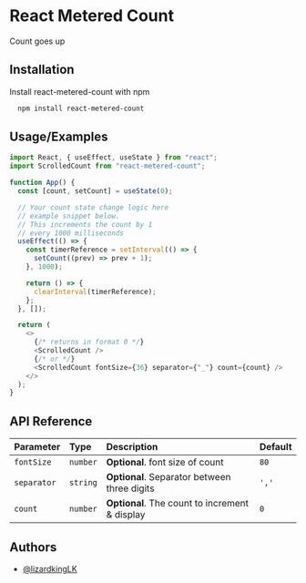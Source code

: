# React Metered Count

Count goes up

## Installation

Install react-metered-count with npm

```bash
  npm install react-metered-count
```

## Usage/Examples

```javascript
import React, { useEffect, useState } from "react";
import ScrolledCount from "react-metered-count";

function App() {
  const [count, setCount] = useState(0);

  // Your count state change logic here
  // example snippet below.
  // This increments the count by 1
  // every 1000 milliseconds
  useEffect(() => {
    const timerReference = setInterval(() => {
      setCount((prev) => prev + 1);
    }, 1000);

    return () => {
      clearInterval(timerReference);
    };
  }, []);

  return (
    <>
      {/* returns in format 0 */}
      <ScrolledCount />
      {/* or */}
      <ScrolledCount fontSize={36} separator={"_"} count={count} />
    </>
  );
}
```

## API Reference

| Parameter   | Type     | Description                                    | Default |
| :---------- | :------- | :--------------------------------------------- | :------ |
| `fontSize`  | `number` | **Optional**. font size of count               | `80`    |
| `separator` | `string` | **Optional**. Separator between three digits   | `','`   |
| `count`     | `number` | **Optional**. The count to increment & display | `0`     |

## Authors

- [@lizardkingLK](https://github.com/lizardkingLK)
